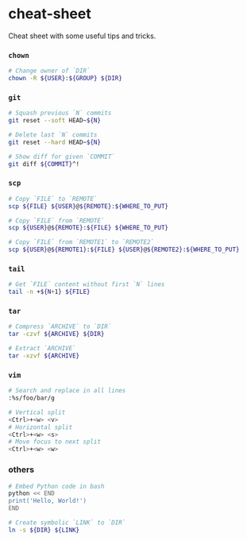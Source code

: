 # cheat-sheet
Cheat sheet with some useful tips and tricks.

### `chown`
```bash
# Change owner of `DIR`
chown -R ${USER}:${GROUP} ${DIR}
```

### `git`
```bash
# Squash previous `N` commits
git reset --soft HEAD~${N}

# Delete last `N` commits
git reset --hard HEAD~${N}

# Show diff for given `COMMIT`
git diff ${COMMIT}^!
```

### `scp`
```bash
# Copy `FILE` to `REMOTE`
scp ${FILE} ${USER}@${REMOTE}:${WHERE_TO_PUT}

# Copy `FILE` from `REMOTE`
scp ${USER}@${REMOTE}:${FILE} ${WHERE_TO_PUT}

# Copy `FILE` from `REMOTE1` to `REMOTE2`
scp ${USER}@${REMOTE1}:${FILE} ${USER}@${REMOTE2}:${WHERE_TO_PUT}
```

### `tail`
```bash
# Get `FILE` content without first `N` lines
tail -n +${N+1} ${FILE}
```

### `tar`
```bash
# Compress `ARCHIVE` to `DIR`
tar -czvf ${ARCHIVE} ${DIR}

# Extract `ARCHIVE`
tar -xzvf ${ARCHIVE}
```

### `vim`
```bash
# Search and replace in all lines
:%s/foo/bar/g

# Vertical split
<Ctrl>+<w> <v>
# Horizontal split
<Ctrl>+<w> <s>
# Move focus to next split
<Ctrl>+<w> <w>
```

### others
```bash
# Embed Python code in bash
python << END
print('Hello, World!')
END

# Create symbolic `LINK` to `DIR`
ln -s ${DIR} ${LINK}
```
